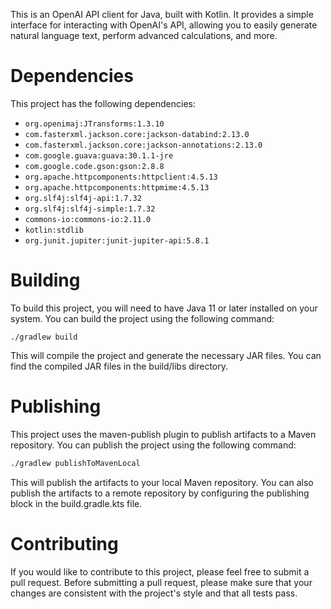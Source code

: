 This is an OpenAI API client for Java, built with Kotlin. It provides a simple interface for interacting with OpenAI's API, allowing you to easily generate natural language text, perform advanced calculations, and more.

# Dependencies
This project has the following dependencies:

* `org.openimaj:JTransforms:1.3.10`
* `com.fasterxml.jackson.core:jackson-databind:2.13.0`
* `com.fasterxml.jackson.core:jackson-annotations:2.13.0`
* `com.google.guava:guava:30.1.1-jre`
* `com.google.code.gson:gson:2.8.8`
* `org.apache.httpcomponents:httpclient:4.5.13`
* `org.apache.httpcomponents:httpmime:4.5.13`
* `org.slf4j:slf4j-api:1.7.32`
* `org.slf4j:slf4j-simple:1.7.32`
* `commons-io:commons-io:2.11.0`
* `kotlin:stdlib`
* `org.junit.jupiter:junit-jupiter-api:5.8.1`

# Building
To build this project, you will need to have Java 11 or later installed on your system. You can build the project using the following command:


```shell
./gradlew build
```

This will compile the project and generate the necessary JAR files. You can find the compiled JAR files in the build/libs directory.

# Publishing
This project uses the maven-publish plugin to publish artifacts to a Maven repository. You can publish the project using the following command:

``` bash
./gradlew publishToMavenLocal
```

This will publish the artifacts to your local Maven repository. You can also publish the artifacts to a remote repository by configuring the publishing block in the build.gradle.kts file.

# Contributing
If you would like to contribute to this project, please feel free to submit a pull request. Before submitting a pull request, please make sure that your changes are consistent with the project's style and that all tests pass.

